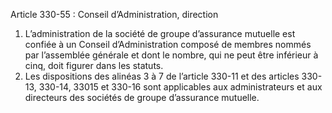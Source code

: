 Article 330-55 : Conseil d’Administration, direction
1.  L’administration de la société de groupe d’assurance mutuelle est confiée à un Conseil d’Administration composé de membres nommés par l’assemblée générale et dont le nombre, qui ne peut être inférieur à cinq, doit figurer dans les statuts.
2.  Les dispositions des alinéas 3 à 7 de l’article 330-11 et des articles 330-13, 330-14, 33015 et 330-16 sont applicables aux administrateurs et aux directeurs des sociétés de groupe d’assurance mutuelle.